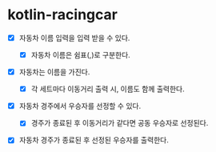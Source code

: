 # kotlin-racingcar

- [x] 자동차 이름 입력을 입력 받을 수 있다.
  - [x] 자동차 이름은 쉼표(,)로 구분한다.
- [x] 자동차는 이름을 가진다.
  - [x] 각 세트마다 이동거리 출력 시, 이름도 함께 출력한다.
- [x] 자동차 경주에서 우승자를 선정할 수 있다.
  - [x] 경주가 종료된 후 이동거리가 같다면 공동 우승자로 선정된다.
- [x] 자동차 경주가 종료된 후 선정된 우승자를 출력한다.

